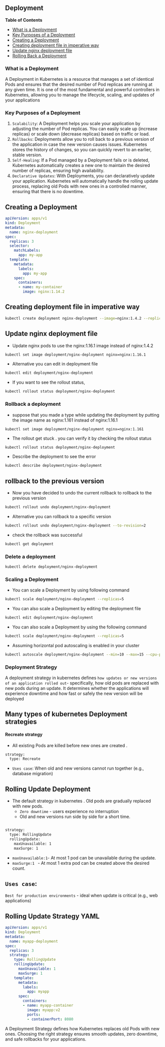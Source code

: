 <h2>Deployment</h2>

 **Table of Contents**
- [ What is a Deployment](#what-is-a-deployment)  
- [Key Purposes of a Deployment](#key-purposes-of-a-deployment)  
- [Creating a Deployment](#creating-a-deployment)  
- [Creating deployment file in imperative way](#Creating-deployment-file-in-imperative-way)  
- [Update nginx deployment file](#update-nginx-deployment-file)  
- [Rolling Back a Deployment](#rollback-to-the-previous-version)

    


### What is a Deployment
A Deployment in Kubernetes is a resource that manages a set of identical Pods and ensures that the desired number of Pod replicas are running at any given time. It is one of the most fundamental and powerful controllers in Kubernetes, allowing you to manage the lifecycle, scaling, and updates of your applications

### Key Purposes of a Deployment
1. `Scalability`:
    A Deployment helps you scale your application by adjusting the number of Pod replicas. You can easily scale up (increase replicas) or scale down (decrease replicas) based on traffic or load.
2. `Rollbacks`:
    Deployments allow you to roll back to a previous version of the application in case the new version causes issues. Kubernetes stores the history of changes, so you can quickly revert to an earlier, stable version.
3. `Self-Healing`:
    If a Pod managed by a Deployment fails or is deleted, Kubernetes automatically creates a new one to maintain the desired number of replicas, ensuring high availability.
4. `Declarative Updates`:
    With Deployments, you can declaratively update your application. Kubernetes will automatically handle the rolling update process, replacing old Pods with new ones in a controlled manner, ensuring that there is no downtime.

## Creating a Deployment
```yaml
apiVersion: apps/v1
kind: Deployment
metadata:
  name: nginx-deployment
spec:
  replicas: 3
  selector:
    matchLabels:
      app: my-app
  template:
    metadata:
      labels:
        app: my-app
    spec:
      containers:
      - name: my-container
        image: nginx:1.14.2
```
## Creating deployment file in imperative way
```bash
kubectl create deployment nginx-deployment --image=nginx:1.4.2 --replicas=3 --dry-run=client -o yaml > nginx-deployment.yaml
```
## Update nginx  deployment file
- Update  nginx pods to use the nginx:1.16.1 image instead of nginx:1.4.2
```bash
kubectl set image deployment/nginx-deployment nginx=nginx:1.16.1
```
- Alternative you can edit in deployment file
```bash
kubectl edit deployment/nginx-deployment
```
- If you want to see the rollout status,
```bash
kubectl rollout status deployment/nginx-deployment
```
### Rollback a deployment
- suppose that you  made a type while updating the deployment by putting the image name as nginx:1.161 instead of nginx:1.16.1
```
kubectl set image deployment/nginx-deployment nginx=nginx:1.161
```
- The rollout get stuck . you can verify it by checking the rollout status 
```bash
kubectl rollout status deployment/nginx-deployment
```
- Describe the deployment to see the error
```bash
kubectl describe deployment/nginx-deployment
```
## rollback to the previous version
- Now you have decided to undo the current rollback to rollback to  the previous version
```bash
kubectl rollout undo deployment/nginx-deployment
```
- Alternative you can rollback to a specific version
```bash 
kubectl rollout undo deployment/nginx-deployment --to-revision=2
```
- check the rollback was successful
```bash
kubectl get deployment

```
### Delete a deployment
```bash
kubectl delete deployment/nginx-deployment
```

### Scaling a Deployment
- You can scale a Deployment by using following   command
```bash
kubectl scale deployment/nginx-deployment --replicas=5
```
- You can also scale a Deployment by editing the deployment file
```bash
kubectl edit deployment/nginx-deployment
```
- You can also scale a Deployment by using the following command
```bash
kubectl scale deployment/nginx-deployment --replicas=5
```
- Assuming horizontal pod autoscaling is enabled in your cluster
```bash
kubectl autoscale deployment/nginx-deployment --min=10 --max=15 --cpu-percent=80
```

### Deployment Strategy
A deployment strategy in kubernetes defines `how updates or new versions of an application rolled out`- specifically, how old pods are replaced  with new pods during an update. 
It determines whether the applications will experience downtime   and how fast or safely the new version will be deployed 
## Many types of kubernetes Deployment strategies

#### Recreate strategy
- All existing Pods are killed before new ones are created .
```bash 
strategy:
  type: Recreate
```
- `Uses case`: When old and new versions cannot run together (e.g., database migration)
## Rolling Update Deployment
- The default strategy in kubernetes . Old pods are gradually replaced with new pods.
  -  `Zero downtime` - users experience no interruption 
  - Old and new versions run side by side for a short time.
```bash

strategy:
  type: RollingUpdate 
  rollingUpdate: 
    maxUnavailable: 1
    maxSurge: 1
```
- `maxUnavailable:1`- At most 1 pod can be unavailable during the update.
- `maxSurge:1 ` - At most 1 extra pod can be created above the desired count.
## `Uses case`:
 `Best for production environments` - ideal when update is critical (e.g., web applications)

## Rolling Update Strategy YAML
```yaml
apiVersion: apps/v1
kind: Deployment
metadata:
  name: myapp-deployment
spec:
  replicas: 3
  strategy:
    type: RollingUpdate
    rollingUpdate:
      maxUnavailable: 1
      maxSurge: 1
    template:
      metadata: 
        labels: 
          app: myapp
      spec:
        containers:
        - name: myapp-container
          image: myapp:v2
          ports:
          - containerPort: 8080

```
A Deployment Strategy defines how Kubernetes replaces old Pods with new ones.
Choosing the right strategy ensures smooth updates, zero downtime, and safe rollbacks for your applications.

